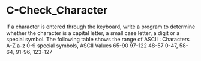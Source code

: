 # C-Check_Character
If a character is entered through the keyboard, write a program to determine whether the character is a capital letter, a small case letter, a digit or a special symbol.  The following table shows the range of ASCII :  Characters  A-Z  a-z  0-9  special symbols,  ASCII Values  65-90  97-122  48-57  0-47, 58-64, 91-96, 123-127
